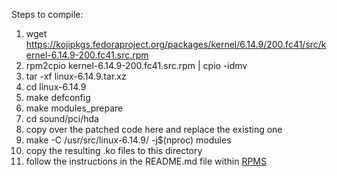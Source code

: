 Steps to compile:

1. wget https://kojipkgs.fedoraproject.org/packages/kernel/6.14.9/200.fc41/src/kernel-6.14.9-200.fc41.src.rpm
2. rpm2cpio kernel-6.14.9-200.fc41.src.rpm | cpio -idmv
3. tar -xf linux-6.14.9.tar.xz
4. cd linux-6.14.9
5. make defconfig
6. make modules_prepare
7. cd sound/pci/hda
8. copy over the patched code here and replace the existing one
9. make -C /usr/src/linux-6.14.9/ -j$(nproc) modules
10. copy the resulting .ko files to this directory
11. follow the instructions in the README.md file within [RPMS](./RPMS)
